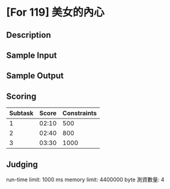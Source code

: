 # [For 119] 美女的內心
## Description

## Sample Input

## Sample Output

## Scoring 
| Subtask           | Score  | Constraints 
| ------------  | ----  | ---  
| 1    | 02:10 |  500 
| 2    | 02:40 |  800
| 3  | 03:30 | 1000 

## Judging
run-time limit: 1000 ms 
memory limit: 4400000 byte 
測資數量: 4
